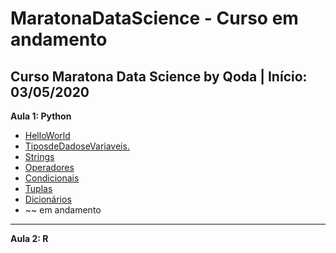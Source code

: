 # MaratonaDataScience - Curso em andamento
Curso Maratona Data Science by Qoda | Início: 03/05/2020
---
**Aula 1: Python**
* [HelloWorld](https://github.com/nicolegold/MaratonaDataScience/blob/master/helloworld.ipynb)
* [TiposdeDadoseVariaveis.](https://github.com/nicolegold/MaratonaDataScience/blob/master/TiposdeDadoseVariaveis.ipynb)
* [Strings](https://github.com/nicolegold/MaratonaDataScience/blob/master/Strings.ipynb)
* [Operadores](https://github.com/nicolegold/MaratonaDataScience/blob/master/Operadores.ipynb)
* [Condicionais](https://github.com/nicolegold/MaratonaDataScience/blob/master/Condicionais.ipynb)
* [Tuplas](https://github.com/nicolegold/MaratonaDataScience/blob/master/Tuplas.ipynb)
* [Dicionários](https://github.com/nicolegold/MaratonaDataScience/blob/master/Dicion%C3%A1rios.ipynb)
* ~~ em andamento
---
**Aula 2: R** 

 
